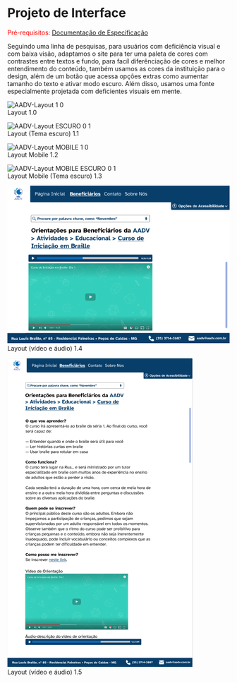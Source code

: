 
# Projeto de Interface

<span style="color:red">Pré-requisitos: <a href="2-Especificação do Projeto.md"> Documentação de Especificação</a></span>

 Seguindo uma linha de pesquisas, para usuários com deficiência visual e com baixa visão, adaptamos o site para ter uma paleta de cores com contrastes entre textos e fundo, para facíl diferênciação de cores e melhor entendimento do conteúdo, também usamos as cores da instituição para o design, além de um botão que acessa opções extras como aumentar tamanho do texto e ativar modo escuro. Além disso, usamos uma fonte especialmente projetada com deficientes visuais em mente.

![AADV-Layout 1 0](https://user-images.githubusercontent.com/76961793/161329868-fd28cde6-008b-4e80-863b-f98bc8f3eaca.jpg)
<br>Layout 1.0

![AADV-Layout ESCURO 0 1](https://user-images.githubusercontent.com/76961793/161329882-a9a57ba0-0729-4283-962b-2782630eb799.jpg)
<br>Layout (Tema escuro) 1.1


![AADV-Layout MOBILE 1 0](https://user-images.githubusercontent.com/76961793/161329907-a1f0a617-76e1-4a3b-bd1b-c3e6f2e4c3eb.jpg)
<br>Layout Mobile 1.2

![AADV-Layout MOBILE ESCURO 0 1](https://user-images.githubusercontent.com/76961793/161329930-f65e6228-caee-4078-801f-dde03dfb56e8.jpg)
<br>Layout Mobile (Tema escuro) 1.3


![AADV-Layout Video e Audio 0 1](/docs/img/layout-video-e-audio-1.png)
<br>Layout (vídeo e áudio) 1.4

![AADV-Layout MOBILE Video e Audio 0 1](/docs/img/layout-video-e-audio-2.png)
<br>Layout (vídeo e áudio) 1.5

